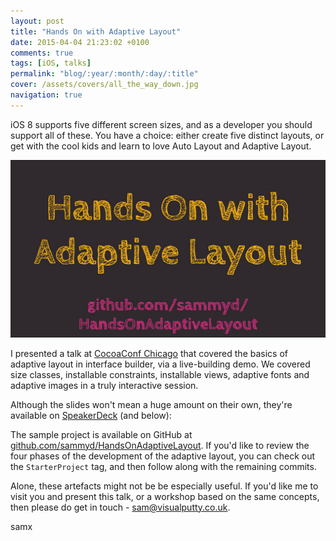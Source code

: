 ```yaml
---
layout: post
title: "Hands On with Adaptive Layout"
date: 2015-04-04 21:23:02 +0100
comments: true
tags: [iOS, talks]
permalink: "blog/:year/:month/:day/:title"
cover: /assets/covers/all_the_way_down.jpg
navigation: true
---
```


iOS 8 supports five different screen sizes, and as a developer you should
support all of these. You have a choice: either create five distinct layouts,
or get with the cool kids and learn to love Auto Layout and Adaptive Layout.

![](/images/2015-04-04-adaptive-layout.png)

<!-- more -->

I presented a talk at [CocoaConf Chicago](http://cocoaconf.com/chicago-2015/home)
that covered the basics of adaptive layout in interface builder, via a
live-building demo. We covered size classes, installable constraints,
installable views, adaptive fonts and adaptive images in a truly interactive
session.

Although the slides won't mean a huge amount on their own, they're available on
[SpeakerDeck](https://speakerdeck.com/sammyd/hands-on-with-adaptive-layout) (and
below):

<script async class="speakerdeck-embed" data-id="0526e941437545b2b3a4d98c6922fd85" data-ratio="1.77777777777778" src="//speakerdeck.com/assets/embed.js"></script>

The sample project is available on GitHub at
[github.com/sammyd/HandsOnAdaptiveLayout](https://github.com/sammyd/HandsOnAdaptiveLayout).
If you'd like to review the four phases of the development of the adaptive
layout, you can check out the `StarterProject` tag, and then follow along with
the remaining commits.

Alone, these artefacts might not be be especially useful. If you'd like me to
visit you and present this talk, or a workshop based on the same concepts, then
please do get in touch - [sam@visualputty.co.uk](mailto:sam@visualputty.co.uk).


samx